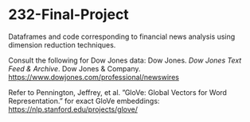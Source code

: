 # 232-Final-Project

Dataframes and code corresponding to financial news analysis using dimension reduction techniques.

Consult the following for Dow Jones data: Dow Jones. *Dow Jones Text Feed & Archive*. Dow Jones
& Company. https://www.dowjones.com/professional/newswires

Refer to Pennington, Jeffrey, et al. ”GloVe: Global Vectors for Word Representation.” for exact GloVe embeddings: https://nlp.stanford.edu/projects/glove/
